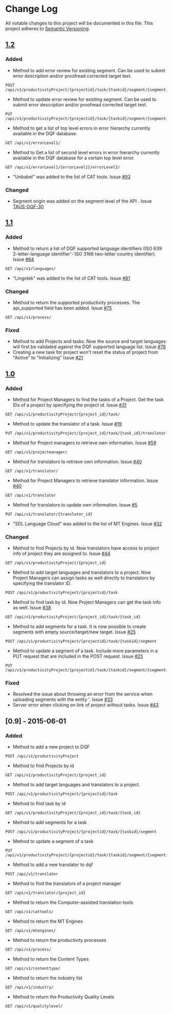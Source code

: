 # Change Log
All notable changes to this project will be documented in this file.
This project adheres to [Semantic Versioning](http://semver.org/).

## [1.2](https://github.com/TAUSBV/dqf-api/milestones/DQF%20API%20v2)
### Added
- Method to add error review for existing segment. Can be used to submit error description and/or proofread corrected target text.
```
POST /api/v1/productivityProject/{projectid}/task/{taskid}/segment/{segmentid}/review
```
- Method to update error review for existing segment. Can be used to submit error description and/or proofread corrected target text.
```
PUT /api/v1/productivityProject/{projectid}/task/{taskid}/segment/{segmentid}/review/{reviewid}
```
- Method to get a list of top level errors in error hierarchy currently available in the DQF database.
```
GET /api/v1/errorLevel1/
```
- Method to Get a list of second level errors in error hierarchy currently available in the DQF database for a certain top level error.
```
GET /api/v1/errorLevel1/{errorLevel1}/errorLevel2/
```
- "Unbabel" was added to the list of CAT tools. Issue [#93](https://github.com/TAUSBV/dqf-api/issues/93)

### Changed
- Segment origin was added on the segment level of the API . Issue [TAUS-DQF-30](https://github.com/TAUSBV/taus-dqf/issues/30)


## [1.1](https://github.com/TAUSBV/dqf-api/issues?q=is%3Aopen+is%3Aissue+milestone%3A%22DQF+API+v1.1%22)
### Added
- Method to return a list of DQF supported language identifiers (ISO 639 2-letter-language identifier'-'ISO 3166 two-letter country identifier). Issue [#64](https://github.com/TAUSBV/dqf-api/issues/64)
```
GET /api/v1/languages/
```
- "Lingotek" was added to the list of CAT tools. Issue [#81](https://github.com/TAUSBV/dqf-api/issues/81)

### Changed
- Method to return the supported productivity processes. The api_supported field has been added. Issue [#75](https://github.com/TAUSBV/dqf-api/issues/75)
```
GET /api/v1/process/
```

### Fixed
- Method to add Projects and tasks. Now the source and target languages will first be validated against the DQF supported language list.
Issue [#78](https://github.com/TAUSBV/dqf-api/issues/78)
- Creating a new task for project won't reset the status of project from "Active" to "Initializing"
Issue [#21](https://github.com/TAUSBV/dqf-api/issues/21)


## [1.0](https://github.com/TAUSBV/dqf-api/issues?q=is%3Aopen+is%3Aissue+milestone%3A%22DQF+API+v1.0%22)
### Added
- Method for Project Managers to find the tasks of a Project. Get the task IDs of a project by specifying the project id. Issue [#31](https://github.com/TAUSBV/dqf-api/issues/31)
```
GET /api/v1/productivityProject/{project_id}/task/
```
- Method to update the translator of a task. Issue [#19](https://github.com/TAUSBV/dqf-api/issues/19)
```
PUT /api/v1/productivityProject/{project_id}/task/{task_id}/translator
```
- Method for Project managers to retrieve own information. Issue [#59](https://github.com/TAUSBV/dqf-api/issues/59)
```
GET /api/v1/projectmanager/
```
- Method for translators to retrieve own information. Issue [#40](https://github.com/TAUSBV/dqf-api/issues/40)
```
GET /api/v1/translator/
```
- Method for Project Managers to retrieve translator information. Issue [#40](https://github.com/TAUSBV/dqf-api/issues/40)
```
GET /api/v1/translator
```
- Method for translators to update own information. Issue [#5](https://github.com/TAUSBV/dqf-api/issues/5)
```
PUT /api/v1/translator/{translator_id}
```
- "SDL Language Cloud" was added to the list of MT Engines. Issue [#32](https://github.com/TAUSBV/dqf-api/issues/32)

### Changed
- Method to find Projects by id. Now translators have access to project info of project they are assigned to. Issue [#44](https://github.com/TAUSBV/dqf-api/issues/44)
```
GET /api/v1/productivityProject/{project_id}
```
- Method to add target languages and translators to a project. Now Project Managers can assign tasks as well directly to translators by specifying the translator ID.
```
POST /api/v1/productivityProject/{projectid}/task
```
- Method to find task by id. Now Project Managers can get the task info as well. Issue [#38](https://github.com/TAUSBV/dqf-api/issues/38)
```
GET /api/v1/productivityProject/{project_id}/task/{task_id}
```
- Method to add segments for a task. It is now possible to create segments with empty source/target/new target. Issue [#25](https://github.com/TAUSBV/dqf-api/issues/25)
```
POST /api/v1/productivityProject/{projectid}/task/{taskid}/segment
```
- Method to update a segment of a task. Include more parameters in a PUT request that are included in the POST request. Issue [#25](https://github.com/TAUSBV/dqf-api/issues/25)
```
PUT /api/v1/productivityProject/{projectid}/task/{taskid}/segment/{segmentid}
```

### Fixed
- Resolved the issue about throwing an error from the service when uploading segments with the entity &#39;.
Issue [#33](https://github.com/TAUSBV/dqf-api/issues/33)
- Server error when clicking on link of project without tasks.
Issue [#43](https://github.com/TAUSBV/dqf-api/issues/43)


## [0.9] - 2015-06-01
### Added
- Method to add a new project to DQF
```
POST /api/v1/productivityProject
```
- Method to find Projects by id
```
GET /api/v1/productivityProject/{project_id}
```
- Method to add target languages and translators to a project.
```
POST /api/v1/productivityProject/{projectid}/task
```
- Method to find task by id
```
GET /api/v1/productivityProject/{project_id}/task/{task_id}
```
- Method to add segments for a task
```
POST /api/v1/productivityProject/{projectid}/task/{taskid}/segment
```
- Method to update a segment of a task
```
PUT /api/v1/productivityProject/{projectid}/task/{taskid}/segment/{segmentid}
```
- Method to add a new translator to dqf
```
POST /api/v1/translator
```
- Method to find the translators of a project manager
```
GET /api/v1/translator/{project_id}
```
- Method to return the Computer-assisted translation tools
```
GET /api/v1/cattools/
```
- Method to return the MT Engines
```
GET /api/v1/mtengines/
```
- Method to return the productivity processes
```
GET /api/v1/process/
```
- Method to return the Content Types
```
GET /api/v1/contenttype/
```
- Method to return the industry list
```
GET /api/v1/industry/
```
- Method to return the Productivity Quality Levels
```
GET /api/v1/qualitylevel/
```